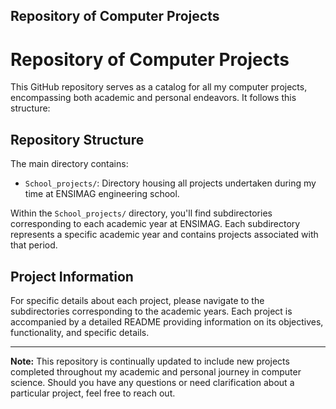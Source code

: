 ## Repository of Computer Projects

# Repository of Computer Projects

This GitHub repository serves as a catalog for all my computer projects, encompassing both academic and personal endeavors. It follows this structure:

## Repository Structure

The main directory contains:

- `School_projects/`: Directory housing all projects undertaken during my time at ENSIMAG engineering school.

Within the `School_projects/` directory, you'll find subdirectories corresponding to each academic year at ENSIMAG. Each subdirectory represents a specific academic year and contains projects associated with that period.

## Project Information

For specific details about each project, please navigate to the subdirectories corresponding to the academic years. Each project is accompanied by a detailed README providing information on its objectives, functionality, and specific details.

---

**Note:** This repository is continually updated to include new projects completed throughout my academic and personal journey in computer science. Should you have any questions or need clarification about a particular project, feel free to reach out.
